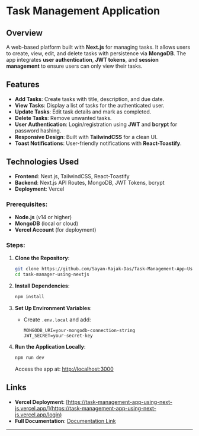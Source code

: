 
# Task Management Application

## Overview
A web-based platform built with **Next.js** for managing tasks. It allows users to create, view, edit, and delete tasks with persistence via **MongoDB**. The app integrates **user authentication**, **JWT tokens**, and **session management** to ensure users can only view their tasks.

## Features
- **Add Tasks**: Create tasks with title, description, and due date.
- **View Tasks**: Display a list of tasks for the authenticated user.
- **Update Tasks**: Edit task details and mark as completed.
- **Delete Tasks**: Remove unwanted tasks.
- **User Authentication**: Login/registration using **JWT** and **bcrypt** for password hashing.
- **Responsive Design**: Built with **TailwindCSS** for a clean UI.
- **Toast Notifications**: User-friendly notifications with **React-Toastify**.

## Technologies Used
- **Frontend**: Next.js, TailwindCSS, React-Toastify
- **Backend**: Next.js API Routes, MongoDB, JWT Tokens, bcrypt
- **Deployment**: Vercel

### Prerequisites:
- **Node.js** (v14 or higher)
- **MongoDB** (local or cloud)
- **Vercel Account** (for deployment)

### Steps:
1. **Clone the Repository**:
   ```bash
   git clone https://github.com/Sayan-Rajak-Das/Task-Management-App-Using-NextJs.git
   cd task-manager-using-nextjs
   ```

2. **Install Dependencies**:
   ```bash
   npm install
   ```

3. **Set Up Environment Variables**:
   - Create `.env.local` and add:
     ```
     MONGODB_URI=your-mongodb-connection-string
     JWT_SECRET=your-secret-key
     ```

4. **Run the Application Locally**:
   ```bash
   npm run dev
   ```
   Access the app at: [http://localhost:3000](http://localhost:3000)

## Links
- **Vercel Deployment**: [https://task-management-app-using-next-js.vercel.app/](https://task-management-app-using-next-js.vercel.app/login)
- **Full Documentation**: [Documentation Link](https://github.com/Sayan-Rajak-Das/Task-Management-App-Using-NextJs/blob/master/Task%20Management%20Application%20Documentation.pdf.pdf)

---
